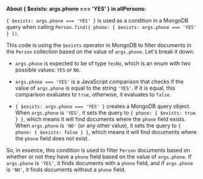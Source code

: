 **About { $exists: args.phone === 'YES' } in allPersons:**

`{ $exists: args.phone === 'YES' }` is used as a condition in a MongoDB query when calling `Person.find({ phone: { $exists: args.phone === 'YES' } })`.

This code is using the `$exists` operator in MongoDB to filter documents in the `Person` collection based on the value of `args.phone`. Let's break it down:

- `args.phone` is expected to be of type `YesNo`, which is an enum with two possible values: `YES` or `NO`.

- `args.phone === 'YES'` is a JavaScript comparison that checks if the value of `args.phone` is equal to the string `'YES'`. If it is equal, this comparison evaluates to `true`, otherwise, it evaluates to `false`.

- `{ $exists: args.phone === 'YES' }` creates a MongoDB query object. When `args.phone` is `'YES'`, it sets the query to `{ phone: { $exists: true } }`, which means it will find documents where the `phone` field exists. When `args.phone` is `'NO'` (or any other value), it sets the query to `{ phone: { $exists: false } }`, which means it will find documents where the `phone` field does not exist.

So, in essence, this condition is used to filter `Person` documents based on whether or not they have a `phone` field based on the value of `args.phone`. If `args.phone` is `'YES'`, it finds documents with a `phone` field, and if `args.phone` is `'NO'`, it finds documents without a `phone` field.